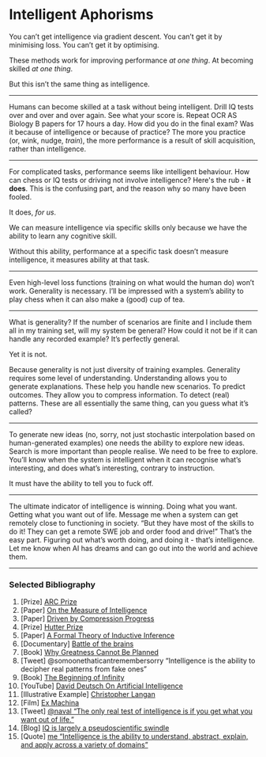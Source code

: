 # Intelligent Aphorisms

You can’t get intelligence via gradient descent. You can’t get it by minimising loss.
You can’t get it by optimising.

These methods work for improving performance *at one thing*. At becoming skilled *at one thing*.
 
But this isn’t the same thing as intelligence.

---

Humans can become skilled at a task without being intelligent. Drill IQ tests over and over and over again.
See what your score is. Repeat OCR AS Biology B papers for 17 hours a day. How did you do in the final exam?
Was it because of intelligence or because of practice?
The more you practice (or, wink, nudge, *train*), the more performance is a result of skill acquisition, rather than intelligence.

---

For complicated tasks, performance seems like intelligent behaviour. How can chess or IQ tests or 
driving not involve intelligence? Here's the rub - **it does**. This is the confusing part, and the reason why so many 
have been fooled.

It does, *for us*.

We can measure intelligence via specific skills only because we have the ability to learn any cognitive skill.

Without this ability, performance at a specific task doesn’t measure intelligence, it measures
ability at that task.

---

Even high-level loss functions (training on what would the human do) won’t work. Generality is necessary. I’ll be impressed with a system’s ability to play
chess when it can also make a (good) cup of tea.

---

What is generality? If the number of scenarios are finite and I include them all in my
training set, will my system be general? How could it not be if it can handle any recorded example?
It’s perfectly general.

Yet it is not.

Because generality is not just diversity of training examples.
Generality requires some level of understanding. Understanding allows you to generate
explanations. These help you handle new scenarios. To predict outcomes. They allow you
to compress information. To detect (real) patterns. These are all essentially the same thing,
can you guess what it’s called?

---

To generate new ideas (no, sorry, not just stochastic interpolation based on human-generated
examples) one needs the ability to explore new ideas. Search is more important than people realise.
We need to be free to explore.
You’ll know when the system is intelligent when it can recognise what’s interesting,
and does what’s interesting, contrary to instruction.

It must have the ability to tell you to fuck off.

---

The ultimate indicator of intelligence is winning. Doing what you want. Getting what you want out of life.
Message me when a system can get remotely close to functioning in society.
“But they have most of the skills to do it! They can get a remote SWE job and order
food and drive!” That’s the easy part. Figuring out what’s worth doing, and doing it - that’s intelligence.
Let me know when AI has dreams and can go out into the world and achieve them.

---

### Selected Bibliography

1. [Prize] [ARC Prize](https://arcprize.org/)
2. [Paper] [On the Measure of Intelligence](https://arxiv.org/pdf/1911.01547)
3. [Paper] [Driven by Compression Progress](https://arxiv.org/pdf/0812.4360)
4. [Prize] [Hutter Prize](https://en.wikipedia.org/wiki/Hutter_Prize)
5. [Paper] [A Formal Theory of Inductive Inference](https://www.sciencedirect.com/science/article/pii/S0019995864902232)
6. [Documentary] [Battle of the brains](https://www.dailymotion.com/video/x2ocun2)
7. [Book] [Why Greatness Cannot Be Planned](https://www.goodreads.com/book/show/25670869-why-greatness-cannot-be-planned)
8. [Tweet] @somoonethaticantremembersorry “Intelligence is the ability to decipher real patterns from fake ones”
9. [Book] [The Beginning of Infinity](https://www.goodreads.com/book/show/10483171-the-beginning-of-infinity)
10. [YouTube] [David Deutsch On Artificial Intelligence](https://www.youtube.com/watch?v=d96v_oIXp-A)
11. [Illustrative Example] [Christopher Langan](https://en.wikipedia.org/wiki/Christopher_Langan)
12. [Film] [Ex Machina](https://www.imdb.com/title/tt0470752/)
13. [Tweet] [@naval “The only real test of intelligence is if you get what you want out of life.”](https://x.com/naval/status/1259593847580946432)
14. [Blog] [IQ is largely a pseudoscientific swindle](https://medium.com/incerto/iq-is-largely-a-pseudoscientific-swindle-f131c101ba39)
15. [Quote] [me “Intelligence is the ability to understand, abstract, explain, and apply across a variety of domains”](https://haydn-martin.github.io/2024/04/04/Random-Questions.html)
